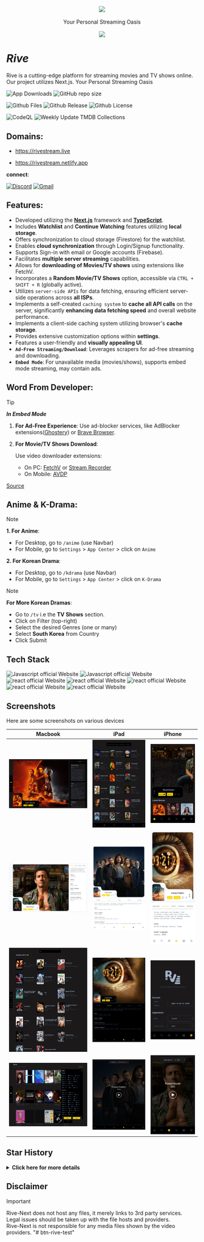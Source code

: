 <!-- ![proxy-manager](https://socialify.git.ci/Developabile/rive-next/image?description=1&font=KoHo&forks=1&issues=1&language=1&owner=1&pulls=1&stargazers=1&theme=Auto)
 -->

<div align="center">
<p>

<image src="./public/images/logo.svg" height="300"/>
</p>
Your Personal Streaming Oasis
</div>

<p align="center">
  <img align="center" src="https://readme-typing-svg.herokuapp.com?color=%23${textVal}&lines=+👋🏻+Welcome+to+Rive+👋🏻;🌐+Stream+Movies+and+Tv+Shows+🌐;👨🏻‍💻+Lets+Build+Together+👩🏻‍💻;💡+Download+Our+App!+💡;🌐+Check+our+website+🌐;🙏🏻+Thanks+for+Contributing+🙏🏻"
 <img src= 'https://capsule-render.vercel.app/api?type=rect&color=gradient&height=2.5'/>
</p>

# **_Rive_**

Rive is a cutting-edge platform for streaming movies and TV shows online. Our project utilizes Next.js. Your Personal Streaming Oasis

<div align="left">
 <p>

![App Downloads](https://img.shields.io/github/downloads/Developabile/rive-next/total?style=for-the-badge&labelColor=576B87&logoColor=white&color=7c3aed&cacheSeconds=3600)
![GitHub repo size](https://img.shields.io/github/repo-size/Developabile/rive-next?style=for-the-badge&labelColor=576B87&logoColor=white&color=7c3aed&cacheSeconds=3600)

<!-- ![Github LOC](https://tokei.rs/b1/github/Developabile/rive-next) -->

![Github Files](https://img.shields.io/github/directory-file-count/Developabile/rive-next?style=for-the-badge&labelColor=576B87&logoColor=white&color=7c3aed&cacheSeconds=3600)
![Github Release](https://img.shields.io/github/v/release/Developabile/rive-next?style=for-the-badge&labelColor=576B87&logoColor=white&color=7c3aed&cacheSeconds=3600)
![Github License](https://img.shields.io/github/license/Developabile/rive-next?style=for-the-badge&labelColor=576B87&logoColor=white&color=7c3aed&cacheSeconds=3600)

<!-- [![CodeQL](https://github.com/Developabile/rive-next/actions/workflows/github-code-scanning/codeql/badge.svg)](https://github.com/Developabile/rive-next/actions/workflows/github-code-scanning/codeql)
[![Weekly Update TMDB Collections](https://github.com/Developabile/rive-next/actions/workflows/weekly_update.yml/badge.svg)](https://github.com/Developabile/rive-next/actions/workflows/weekly_update.yml) -->

![CodeQL](https://img.shields.io/github/actions/workflow/status/Developabile/rive-next/github-code-scanning%2Fcodeql?label=CodeQL&style=for-the-badge&labelColor=576B87&logo=githubactions&logoColor=white&color=7c3aed&cacheSeconds=3600)
![Weekly Update TMDB Collections](https://img.shields.io/github/actions/workflow/status/Developabile/rive-next/weekly_update.yml?label=Weekly%20Update%20TMDB%20Collections&style=for-the-badge&labelColor=576B87&logo=githubactions&logoColor=white&color=7c3aed&cacheSeconds=3600)

 </p>
</div>

## **Domains**:

<!-- - https://rivestream.tech -->

- https://rivestream.live
<!-- - https://rivestream.vercel.app -->
- https://rivestream.netlify.app
<!-- - https://rive-next.vercel.app -->

**connect**:

[![Discord](https://img.shields.io/badge/discord-7c3aed?&style=for-the-badge&logo=discord&logoColor=white&color=7c3aed&cacheSeconds=3600)](https://discord.gg/6xJmJja8fV)
[![Gmail](https://img.shields.io/badge/mail-7c3aed?&style=for-the-badge&logo=gmail&logoColor=white&color=7c3aed&cacheSeconds=3600)](mailto:developer@rivestream.live)

## **Features**:

- Developed utilizing the **[Next.js](https://nextjs.org/)** framework and **[TypeScript](https://www.typescriptlang.org/)**.
- Includes **Watchlist** and **Continue Watching** features utilizing **local storage**.
- Offers synchronization to cloud storage (Firestore) for the watchlist.
- Enables **cloud synchronization** through Login/Signup functionality.
- Supports Sign-in with email or Google accounts (Firebase).
- Facilitates **multiple server streaming** capabilities.
- Allows for **downloading of Movies/TV shows** using extensions like FetchV.
- Incorporates a **Random Movie/TV Shows** option, accessible via `CTRL + SHIFT + R` (globally active).
- Utilizes `server-side APIs` for data fetching, ensuring efficient server-side operations across **all ISPs**.
- Implements a self-created `caching system` to **cache all API calls** on the server, significantly **enhancing data fetching speed** and overall website performance.
- Implements a client-side caching system utilizing browser's **cache storage**.
- Provides extensive customization options within **settings**.
- Features a user-friendly and **visually appealing UI**.
- **`Ad-Free Streaming/Download`**: Leverages scrapers for ad-free streaming and downloading.
- **`Embed Mode`**: For unavailable media (movies/shows), supports embed mode streaming, may contain ads.

## **Word From Developer**:

> [!TIP]
>
> **_In Embed Mode_**
>
> 1. **For Ad-Free Experience**: Use ad-blocker services, like AdBlocker extensions([Ghostery](https://www.ghostery.com/)) or [Brave Browser](https://brave.com/).
> 2. **For Movie/TV Shows Download**:
>
>    Use video downloader extensions:
>
>    - On PC: [FetchV](https://fetchv.net/) or [Stream Recorder](https://www.hlsloader.com/)
>    - On Mobile: [AVDP](https://play.google.com/store/apps/details?id=videoplayer.videodownloader.downloader)
>
> [Source](https://www.reddit.com/r/DataHoarder/comments/qgne3i/how_to_download_videos_from_vidsrcme/)

## **Anime & K-Drama**:

> [!NOTE]
>
> **1. For Anime**:
>
> - For Desktop, go to `/anime` (use Navbar)
> - For Mobile, go to `Settings` > `App Center` > click on `Anime`
>
> **2. For Korean Drama**:
>
> - For Desktop, go to `/kdrama` (use Navbar)
> - For Mobile, go to `Settings` > `App Center` > click on `K-Drama`

> [!NOTE]
>
> **For More Korean Dramas**:
>
> - Go to `/tv` i.e the **TV Shows** section.
> - Click on Filter (top-right)
> - Select the desired Genres (one or many)
> - Select **South Korea** from Country
> - Click Submit

## **Tech Stack**

<p>
    <img src="https://img.shields.io/badge/next.js-7c3aed?style=for-the-badge&logo=next.js&logoColor=white" alt="Javascript official Website"/>
    <img src="https://img.shields.io/badge/typescript-7c3aed?style=for-the-badge&logo=typescript&logoColor=white" alt="Javascript official Website"/>
    <img src="https://img.shields.io/badge/framer-7c3aed?style=for-the-badge&logo=framer&logoColor=white" alt="react official Website"/>
    <img src="https://img.shields.io/badge/sass-7c3aed?style=for-the-badge&logo=sass&logoColor=white" alt="react official Website"/>
    <img src="https://img.shields.io/badge/firebase-7c3aed?style=for-the-badge&logo=firebase&logoColor=white" alt="react official Website"/>
    <img src="https://img.shields.io/badge/node.js-7c3aed?style=for-the-badge&logo=node.js&logoColor=white" alt="react official Website"/>
    <img src="https://img.shields.io/badge/tmdb-7c3aed?style=for-the-badge&logo=themoviedatabase&logoColor=white" alt="react official Website"/>
</p>

## **Screenshots**

Here are some screenshots on various devices

| Macbook                                                        | iPad                                                | iPhone                                                         |
| -------------------------------------------------------------- | --------------------------------------------------- | -------------------------------------------------------------- |
| ![mac](./screenshots/macbook/MacBook%20Pro-1711134363365.jpeg) | ![ipad](./screenshots/ipad/iPad-1711133919085.jpeg) | ![iphone](./screenshots/iphone/iPhone%20SE-1711133892195.jpeg) |
| ![mac](./screenshots/macbook/MacBook%20Pro-1711134203319.jpeg) | ![ipad](./screenshots/ipad/iPad-1711134203174.jpeg) | ![iphone](./screenshots/iphone/iPhone%20SE-1711134203201.jpeg) |
| ![mac](./screenshots/macbook/MacBook%20Pro-1711134313758.jpeg) | ![ipad](./screenshots/ipad/iPad-1711134263026.jpeg) | ![iphone](./screenshots/iphone/iPhone%20SE-1711134064713.jpeg) |
| ![mac](./screenshots/macbook/MacBook%20Pro-1711134020120.jpeg) | ![ipad](./screenshots/ipad/iPad-1711134390880.jpeg) | ![iphone](./screenshots/iphone/iPhone%20SE-1711134412110.jpeg) |

## Star History

<details>
<summary><b>Click here for more details</b></summary>

[![Star History Chart](https://api.star-history.com/svg?repos=Developabile/rive-next&type=Date)](https://star-history.com/#Developabile/rive-next&Date)

</details>

## **Disclaimer**

> [!IMPORTANT]
>
> Rive-Next does not host any files, it merely links to 3rd party services.  
> Legal issues should be taken up with the file hosts and providers.  
> Rive-Next is not responsible for any media files shown by the video providers.
> "# btn-rive-test"
